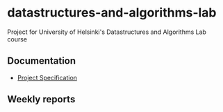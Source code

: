 # datastructures-and-algorithms-lab
Project for University of Helsinki's Datastructures and Algorithms Lab course

## Documentation
- [Project Specification](https://github.com/janikakalliokoski/datastructures-and-algorithms-lab/blob/main/documentation/project_specification.md)

## Weekly reports
